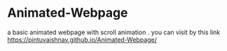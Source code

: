 # Animated-Webpage
a basic animated webpage with scroll animation .
you can visit  by this link  https://pintuvaishnav.github.io/Animated-Webpage/
